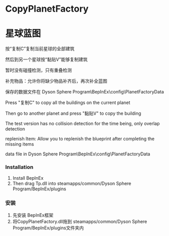# CopyPlanetFactory

# 星球蓝图

按“复制C”复制当前星球的全部建筑

然后到另一个星球按“黏贴V”能够复制建筑

暂时没有碰撞检测，只有重叠检测

补充物品：允许你将缺少物品补齐后，再次补全蓝图

保存的数据文件在 Dyson Sphere Program\BepInEx\config\PlanetFactoryData

Press "复制C" to copy all the buildings on the current planet

Then go to another planet and press "黏贴V" to copy the building

The test version has no collision detection for the time being, only overlap detection

replenish Item: Allow you to replenish the blueprint after completing the missing items

data file in Dyson Sphere Program\BepInEx\config\PlanetFactoryData


### Installation

1. Install BepInEx
3. Then drag Tp.dll into steamapps/common/Dyson Sphere Program/BepInEx/plugins


### 安装

1. 先安装 BepInEx框架
3. 将CopyPlanetFactory.dll拖到 steamapps/common/Dyson Sphere Program/BepInEx/plugins文件夹内
